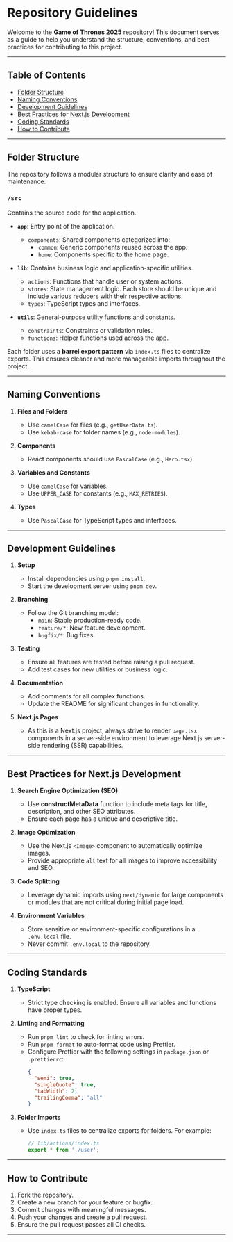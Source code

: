 # Repository Guidelines

Welcome to the **Game of Thrones 2025** repository! This document serves as a guide to help you understand the structure, conventions, and best practices for contributing to this project.

---

## Table of Contents

- [Folder Structure](#folder-structure)
- [Naming Conventions](#naming-conventions)
- [Development Guidelines](#development-guidelines)
- [Best Practices for Next.js Development](#best-practices-for-nextjs-development)
- [Coding Standards](#coding-standards)
- [How to Contribute](#how-to-contribute)

---

## Folder Structure

The repository follows a modular structure to ensure clarity and ease of maintenance:

### `/src`

Contains the source code for the application.

- **`app`**: Entry point of the application.

  - `components`: Shared components categorized into:
    - `common`: Generic components reused across the app.
    - `home`: Components specific to the home page.

- **`lib`**: Contains business logic and application-specific utilities.

  - `actions`: Functions that handle user or system actions.
  - `stores`: State management logic. Each store should be unique and include various reducers with their respective actions.
  - `types`: TypeScript types and interfaces.

- **`utils`**: General-purpose utility functions and constants.
  - `constraints`: Constraints or validation rules.
  - `functions`: Helper functions used across the app.

Each folder uses a **barrel export pattern** via `index.ts` files to centralize exports. This ensures cleaner and more manageable imports throughout the project.

---

## Naming Conventions

1. **Files and Folders**

   - Use `camelCase` for files (e.g., `getUserData.ts`).
   - Use `kebab-case` for folder names (e.g., `node-modules`).

2. **Components**

   - React components should use `PascalCase` (e.g., `Hero.tsx`).

3. **Variables and Constants**

   - Use `camelCase` for variables.
   - Use `UPPER_CASE` for constants (e.g., `MAX_RETRIES`).

4. **Types**
   - Use `PascalCase` for TypeScript types and interfaces.

---

## Development Guidelines

1. **Setup**

   - Install dependencies using `pnpm install`.
   - Start the development server using `pnpm dev`.

2. **Branching**

   - Follow the Git branching model:
     - `main`: Stable production-ready code.
     - `feature/*`: New feature development.
     - `bugfix/*`: Bug fixes.

3. **Testing**

   - Ensure all features are tested before raising a pull request.
   - Add test cases for new utilities or business logic.

4. **Documentation**

   - Add comments for all complex functions.
   - Update the README for significant changes in functionality.

5. **Next.js Pages**
   - As this is a Next.js project, always strive to render `page.tsx` components in a server-side environment to leverage Next.js server-side rendering (SSR) capabilities.

---

## Best Practices for Next.js Development

1. **Search Engine Optimization (SEO)**

   - Use **constructMetaData** function to include meta tags for title, description, and other SEO attributes.
   - Ensure each page has a unique and descriptive title.

2. **Image Optimization**

   - Use the Next.js `<Image>` component to automatically optimize images.
   - Provide appropriate `alt` text for all images to improve accessibility and SEO.

3. **Code Splitting**

   - Leverage dynamic imports using `next/dynamic` for large components or modules that are not critical during initial page load.

4. **Environment Variables**
   - Store sensitive or environment-specific configurations in a `.env.local` file.
   - Never commit `.env.local` to the repository.

---

## Coding Standards

1. **TypeScript**

   - Strict type checking is enabled. Ensure all variables and functions have proper types.

2. **Linting and Formatting**

   - Run `pnpm lint` to check for linting errors.
   - Run `pnpm format` to auto-format code using Prettier.
   - Configure Prettier with the following settings in `package.json` or `.prettierrc`:
     ```json
     {
       "semi": true,
       "singleQuote": true,
       "tabWidth": 2,
       "trailingComma": "all"
     }
     ```

3. **Folder Imports**
   - Use `index.ts` files to centralize exports for folders. For example:
     ```ts
     // lib/actions/index.ts
     export * from './user';
     ```

---

## How to Contribute

1. Fork the repository.
2. Create a new branch for your feature or bugfix.
3. Commit changes with meaningful messages.
4. Push your changes and create a pull request.
5. Ensure the pull request passes all CI checks.

---
